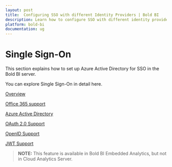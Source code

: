 ```yaml
---
layout: post
title:  Configuring SSO with different Identity Providers | Bold BI
description: Learn how to configure SSO with different identity providers based on OAuth and OpenID in Bold BI deployed in your server.
platform: bold-bi
documentation: ug
---
```


# Single Sign-On

This section explains how to set up Azure Active Directory for SSO in the Bold BI server.

You can explore Single Sign-On in detail here.

[Overview](/security-configuration/single-sign-on/overview/)

[Office 365 support](/security-configuration/single-sign-on/office-365-support/)

[Azure Active Directory](/security-configuration/single-sign-on/azure-active-directory/)

[OAuth 2.0 Support](/security-configuration/single-sign-on/oauth-2.0-support/)

[OpenID Support](/security-configuration/single-sign-on/openid-support/)

[JWT Support](/security-configuration/single-sign-on/json-web-token/)

> **NOTE:** This feature is available in Bold BI Embedded Analytics, but not in Cloud Analytics Server.